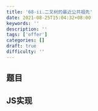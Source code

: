 ```yaml
---
title: '68-ii.二叉树的最近公共祖先'
date: 2021-08-25T15:04:32+08:00
keywords: ''
description: ''
tags: ['offer']
categories: []
draft: true
difficulty: ''
---
```


## 题目


## JS实现 

```javascript

```

